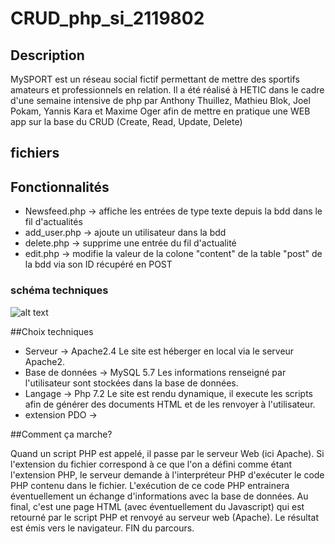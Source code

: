 # CRUD_php_si_2119802

## Description

MySPORT est un réseau social fictif permettant de mettre des sportifs amateurs et professionnels en relation. Il a été réalisé à HETIC dans le cadre d'une semaine intensive de php par Anthony Thuillez, Mathieu Blok, Joel Pokam, Yannis Kara et Maxime Oger afin de mettre en pratique une WEB app sur la base du CRUD (Create, Read, Update, Delete)

## fichiers



## Fonctionnalités

* Newsfeed.php -> affiche les entrées de type texte depuis la bdd dans le fil d'actualités
* add_user.php -> ajoute un utilisateur dans la bdd
* delete.php -> supprime une entrée du fil d'actualité
* edit.php -> modifie la valeur de la colone "content" de la table "post" de la bdd via son ID récupéré en POST

### schéma techniques

![alt text](https://github.com/maximeoger/php_si_211802/blob/master/si4_schema.jpg)

##Choix techniques

* Serveur -> Apache2.4
Le site est héberger en local via le serveur Apache2.
* Base de données -> MySQL 5.7
Les informations renseigné par l'utilisateur sont stockées dans la base de données.
* Langage -> Php 7.2
Le site est rendu dynamique, il execute les scripts afin de générer des documents HTML et de les renvoyer à l'utilisateur.
* extension PDO ->

##Comment ça marche?

Quand un script PHP est appelé, il passe par le serveur Web (ici Apache). Si l'extension du fichier correspond à ce que l'on a défini comme étant
l'extension PHP, le serveur demande à l'interpréteur PHP d'exécuter le code PHP contenu dans le fichier. L'exécution de ce code PHP entrainera
éventuellement un échange d'informations avec la base de données. Au final, c'est une page HTML (avec éventuellement du Javascript) qui est retourné
par le script PHP et renvoyé au serveur web (Apache). Le résultat est émis vers le navigateur. FIN du parcours.

